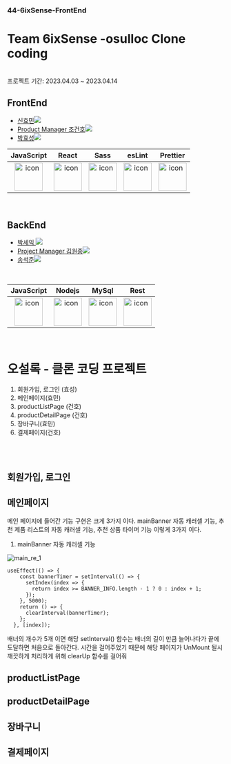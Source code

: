 ### 44-6ixSense-FrontEnd

# Team 6ixSense -osulloc Clone coding
<br />
프로젝트 기간: 2023.04.03 ~ 2023.04.14

## FrontEnd

- <a href="https://github.com/Hyomins-013">신효민<img src="https://img.shields.io/badge/GitHub-181717?style=flat-square&logo=GitHub&logoColor=white&link=https://github.com/hongyeollee"/></a>
- <a href="https://github.com/alchogh">Product Manager 조건호<img src="https://img.shields.io/badge/GitHub-181717?style=flat-square&logo=GitHub&logoColor=white&link=https://github.com/hongyeollee"/></a>
- <a href="https://github.com/Hyoster">박효성<img src="https://img.shields.io/badge/GitHub-181717?style=flat-square&logo=GitHub&logoColor=white&link=https://github.com/hongyeollee"/></a>


|                                             JavaScript                                             |                                                 React                                                 |                                                                              Sass                                                                               |                                                 esLint                                                 |                                                 Prettier                                                  |
| :------------------------------------------------------------------------------------------------: | :---------------------------------------------------------------------------------------------------: | :-------------------------------------------------------------------------------------------------------------------------------------------------------------: | :----------------------------------------------------------------------------------------------------: | :-------------------------------------------------------------------------------------------------------: |
| <img src="https://techstack-generator.vercel.app/js-icon.svg" alt="icon" width="65" height="65" /> | <img src="https://techstack-generator.vercel.app/react-icon.svg" alt="icon" width="65" height="65" /> | <div style="display: flex; align-items: flex-start;"><img src="https://techstack-generator.vercel.app/sass-icon.svg" alt="icon" width="65" height="65" /></div> | <img src="https://techstack-generator.vercel.app/eslint-icon.svg" alt="icon" width="65" height="65" /> |<div style="display: flex; align-items: flex-start;"><img src="https://techstack-generator.vercel.app/prettier-icon.svg" alt="icon" width="65" height="65" /></div> |




<br />



## BackEnd

- <a href="https://github.com/parkseyik">박세익 <img src="https://img.shields.io/badge/GitHub-181717?style=flat-square&logo=GitHub&logoColor=white&link=https://github.com/minseoya"/></a>
- <a href="https://github.com/thornewater">Project Manager 김원종<img src="https://img.shields.io/badge/GitHub-181717?style=flat-square&logo=GitHub&logoColor=white&link=https://github.com/lsg622"/></a>
- <a href="https://github.com/songsong95">송석준<img src="https://img.shields.io/badge/GitHub-181717?style=flat-square&logo=GitHub&logoColor=white&link=https://github.com/Dongrang072"/></a>

<br />


|                                             JavaScript                                             |                                                Nodejs                                                 |                                                 MySql                                                 |                                                  Rest                                                   |
| :------------------------------------------------------------------------------------------------: | :---------------------------------------------------------------------------------------------------: | :---------------------------------------------------------------------------------------------------: | :-----------------------------------------------------------------------------------------------------: |
| <img src="https://techstack-generator.vercel.app/js-icon.svg" alt="icon" width="65" height="65" /> | <img src="https://techstack-generator.vercel.app/nginx-icon.svg" alt="icon" width="65" height="65" /> | <img src="https://techstack-generator.vercel.app/mysql-icon.svg" alt="icon" width="65" height="65" /> | <img src="https://techstack-generator.vercel.app/restapi-icon.svg" alt="icon" width="65" height="65" /> |

  
<br/>

# 오설록 -  클론 코딩 프로젝트



1. 회원가입, 로그인 (효성)
2. 메인페이지(효민)
3. productListPage  (건호)
4. productDetailPage (건호)
5. 장바구니(효민)
6. 결제페이지(건호)

<br/>
<br/>

## 회원가입, 로그인


## 메인페이지

메인 페이지에 들어간 기능 구현은 크게 3가지 이다. mainBanner 자동 캐러셀 기능, 추천 제품 리스트의 자동 캐러셀 기능, 추천 상품 타이머 기능 이렇게 3가지 이다.

1. mainBanner 자동 캐러셀 기능

![main_re_1](https://user-images.githubusercontent.com/125179082/232384601-edd0d152-ecce-43e9-bac6-7c7ed5c0835b.gif)


```
useEffect(() => {
    const bannerTimer = setInterval(() => {
      setIndex(index => {
        return index >= BANNER_INFO.length - 1 ? 0 : index + 1;
      });
    }, 5000);
    return () => {
      clearInterval(bannerTimer);
    };
  }, [index]);
```

배너의 개수가 5개 이면 해당 setInterval() 함수는 배너의 길이 만큼 늘어나다가 끝에 도달하면 처음으로 돌아간다.
시간을 걸어주었기 때문에 해당 페이지가 UnMount 될시 깨끗하게 처리하게 위해 clearUp 함수를 걸어줘 



## productListPage

## productDetailPage

## 장바구니

## 결제페이지





